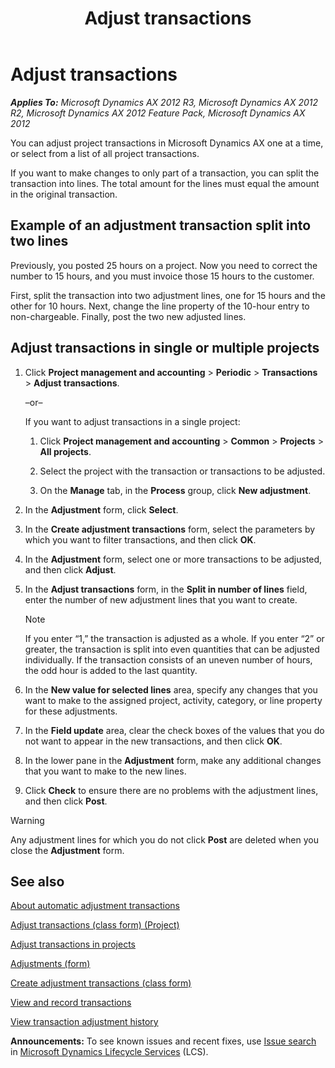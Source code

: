 ﻿---
title: Adjust transactions
TOCTitle: Adjust transactions
ms:assetid: 1aa36eb3-725d-4ede-8fef-4a881ef2f049
ms:mtpsurl: https://technet.microsoft.com/en-us/library/Aa569923(v=AX.60)
ms:contentKeyID: 36056124
ms.date: 04/18/2014
mtps_version: v=AX.60
f1_keywords:
- adjust transaction
- adjustment history
- adjustment transaction
- transaction adjustment
---

# Adjust transactions 


_**Applies To:** Microsoft Dynamics AX 2012 R3, Microsoft Dynamics AX 2012 R2, Microsoft Dynamics AX 2012 Feature Pack, Microsoft Dynamics AX 2012_

You can adjust project transactions in Microsoft Dynamics AX one at a time, or select from a list of all project transactions.

If you want to make changes to only part of a transaction, you can split the transaction into lines. The total amount for the lines must equal the amount in the original transaction.

## Example of an adjustment transaction split into two lines

Previously, you posted 25 hours on a project. Now you need to correct the number to 15 hours, and you must invoice those 15 hours to the customer.

First, split the transaction into two adjustment lines, one for 15 hours and the other for 10 hours. Next, change the line property of the 10-hour entry to non-chargeable. Finally, post the two new adjusted lines.

## Adjust transactions in single or multiple projects

1.  Click **Project management and accounting** \> **Periodic** \> **Transactions** \> **Adjust transactions**.
    
    –or–
    
    If you want to adjust transactions in a single project:
    
    1.  Click **Project management and accounting** \> **Common** \> **Projects** \> **All projects**.
    
    2.  Select the project with the transaction or transactions to be adjusted.
    
    3.  On the **Manage** tab, in the **Process** group, click **New adjustment**.

2.  In the **Adjustment** form, click **Select**.

3.  In the **Create adjustment transactions** form, select the parameters by which you want to filter transactions, and then click **OK**.

4.  In the **Adjustment** form, select one or more transactions to be adjusted, and then click **Adjust**.

5.  In the **Adjust transactions** form, in the **Split in number of lines** field, enter the number of new adjustment lines that you want to create.
    

    > [!NOTE]
    > <P>If you enter “1,” the transaction is adjusted as a whole. If you enter “2” or greater, the transaction is split into even quantities that can be adjusted individually. If the transaction consists of an uneven number of hours, the odd hour is added to the last quantity.</P>



6.  In the **New value for selected lines** area, specify any changes that you want to make to the assigned project, activity, category, or line property for these adjustments.

7.  In the **Field update** area, clear the check boxes of the values that you do not want to appear in the new transactions, and then click **OK**.

8.  In the lower pane in the **Adjustment** form, make any additional changes that you want to make to the new lines.

9.  Click **Check** to ensure there are no problems with the adjustment lines, and then click **Post**.


> [!WARNING]
> <P>Any adjustment lines for which you do not click <STRONG>Post</STRONG> are deleted when you close the <STRONG>Adjustment</STRONG> form.</P>



## See also

[About automatic adjustment transactions](about-automatic-adjustment-transactions.md)

[Adjust transactions (class form) (Project)](https://technet.microsoft.com/en-us/library/aa583326\(v=ax.60\))

[Adjust transactions in projects](adjust-transactions-in-projects.md)

[Adjustments (form)](https://technet.microsoft.com/en-us/library/aa553205\(v=ax.60\))

[Create adjustment transactions (class form)](https://technet.microsoft.com/en-us/library/aa634561\(v=ax.60\))

[View and record transactions](view-and-record-transactions.md)

[View transaction adjustment history](view-transaction-adjustment-history.md)

  
**Announcements:** To see known issues and recent fixes, use [Issue search](http://go.microsoft.com/fwlink/?linkid=389258) in [Microsoft Dynamics Lifecycle Services](http://go.microsoft.com/fwlink/?linkid=306505) (LCS).

